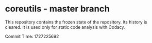 # coreutils - master branch

This repository contains the frozen state of the repository.
Its history is cleared. It is used only for static code
analysis with Codacy.

Commit Time: 1727225692
